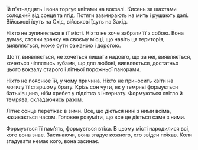 Їй п’ятнадцять і вона торгує квітами на вокзалі.
Кисень за шахтами солодкий від сонця та ягід.
Потяги завмирають на мить і рушають далі.
Військові їдуть на Схід, військові їдуть на Захід.

Ніхто не зупиняється в її місті.
Ніхто не хоче забрати її з собою.
Вона думає, стоячи зранку на своєму місці,
що навіть ця територія, виявляється, може бути бажаною і дорогою.

Що її, виявляється, не хочеться лишати надовго,
що за неї, виявляється, хочеться чіплятись зубами,
що для любові, виявляється, достатньо цього вокзалу старого
і літньої порожньої панорами.

Ніхто не пояснює їй, у чому причина.
Ніхто не приносить квіти на могилу її старшому брату.
Крізь сон чути, як у темряві формується батьківщина,
ніби хребет у підлітка з інтернату.
Формуються світло й темрява, складаючись разом.

Літнє сонце перетікає в зими.
Все, що діється нині з ними всіма, називається часом.
Головне розуміти, що все це діється саме з ними.

Формується її пам’ять, формується втіха.
В цьому місті народилися всі, кого вона знає.
Засинаючи, вона згадує кожного, хто звідси поїхав.
Коли згадувати немає кого, вона засинає.
